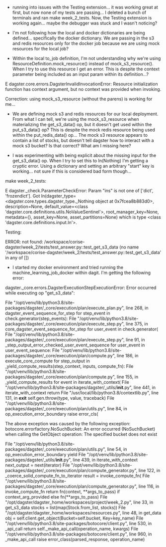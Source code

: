 * running into issues with the Testing extension... it was working great at first, but now none of my tests are passing... I deleted a bunch of terminals and ran make week_2_tests. Now, the Testing extension is working again... maybe the debugger was stuck and I wasn't noticing?

* I'm not following how the local and docker dictionaries are being defined... specifically the docker dictionary. We are passing in the s3 and redis resources only for the docker job because we are using mock resources for the local job?

* Within the local to_job definition, I'm not understanding why we're using ResourceDefinition.mock_resource() instead of mock_s3_resource(). When I try to use this resource I get an error. This is despite the context parameter being included as an input param within its definition...?

E   dagster.core.errors.DagsterInvalidInvocationError: Resource initialization function has context argument, but no context was provided when invoking.

Correction: using mock_s3_resource (without the parens) is working for me...

* We are defining mock s3 and redis resources for our local deployment. From what I can tell, we're using the mock_s3_resource when materializing the get_s3_data() op, but it doesn't get used within the put_s3_data() op? This is despite the mock redis resource being used within the put_redis_data() op... The mock s3 resource appears to contain a list of stocks, but doesn't tell dagster how to interact with a mock s3 bucket? Is that correct? What am I missing here? 

* I was experimenting with being explicit about the missing input for the get_s3_data() op. When I try to set this to In(Nothing) I'm getting a cryptic error. Using a dictionary and setting an arbitrary "start" key is working... not sure if this is considered bad form though...

make week_2_tests:

E   dagster._check.ParameterCheckError: Param "ins" is not one of ['dict', 'frozendict']. Got In(dagster_type=<dagster.core.types.dagster_type._Nothing object at 0x7fcea8b883d0>, description=None, default_value=<class 'dagster.core.definitions.utils.NoValueSentinel'>, root_manager_key=None, metadata={}, asset_key=None, asset_partitions=None) which is type <class 'dagster.core.definitions.input.In'>.

Testing:

ERROR: not found: /workspace/corise-dagster/week_2/tests/test_answer.py::test_get_s3_data
(no name '/workspace/corise-dagster/week_2/tests/test_answer.py::test_get_s3_data' in any of [<Module test_answer.py>])


* I started my docker environment and tried running the machine_learning_job_docker within dagit. I'm getting the following error:

dagster._core.errors.DagsterExecutionStepExecutionError: Error occurred while executing op "get_s3_data":

  File "/opt/venv/lib/python3.8/site-packages/dagster/_core/execution/plan/execute_plan.py", line 268, in dagster_event_sequence_for_step
    for step_event in check.generator(step_events):
  File "/opt/venv/lib/python3.8/site-packages/dagster/_core/execution/plan/execute_step.py", line 375, in core_dagster_event_sequence_for_step
    for user_event in check.generator(
  File "/opt/venv/lib/python3.8/site-packages/dagster/_core/execution/plan/execute_step.py", line 91, in _step_output_error_checked_user_event_sequence
    for user_event in user_event_sequence:
  File "/opt/venv/lib/python3.8/site-packages/dagster/_core/execution/plan/compute.py", line 186, in execute_core_compute
    for step_output in _yield_compute_results(step_context, inputs, compute_fn):
  File "/opt/venv/lib/python3.8/site-packages/dagster/_core/execution/plan/compute.py", line 155, in _yield_compute_results
    for event in iterate_with_context(
  File "/opt/venv/lib/python3.8/site-packages/dagster/_utils/__init__.py", line 441, in iterate_with_context
    return
  File "/usr/local/lib/python3.8/contextlib.py", line 131, in __exit__
    self.gen.throw(type, value, traceback)
  File "/opt/venv/lib/python3.8/site-packages/dagster/_core/execution/plan/utils.py", line 84, in op_execution_error_boundary
    raise error_cls(

The above exception was caused by the following exception:
botocore.errorfactory.NoSuchBucket: An error occurred (NoSuchBucket) when calling the GetObject operation: The specified bucket does not exist

  File "/opt/venv/lib/python3.8/site-packages/dagster/_core/execution/plan/utils.py", line 54, in op_execution_error_boundary
    yield
  File "/opt/venv/lib/python3.8/site-packages/dagster/_utils/__init__.py", line 439, in iterate_with_context
    next_output = next(iterator)
  File "/opt/venv/lib/python3.8/site-packages/dagster/_core/execution/plan/compute_generator.py", line 122, in _coerce_solid_compute_fn_to_iterator
    result = invoke_compute_fn(
  File "/opt/venv/lib/python3.8/site-packages/dagster/_core/execution/plan/compute_generator.py", line 116, in invoke_compute_fn
    return fn(context, **args_to_pass) if context_arg_provided else fn(**args_to_pass)
  File "/opt/dagster/dagster_home/workspaces/project/week_2.py", line 33, in get_s3_data
    stocks = list(map(Stock.from_list, stocks))
  File "/opt/dagster/dagster_home/workspaces/resources.py", line 48, in get_data
    obj = self.client.get_object(Bucket=self.bucket, Key=key_name)
  File "/opt/venv/lib/python3.8/site-packages/botocore/client.py", line 530, in _api_call
    return self._make_api_call(operation_name, kwargs)
  File "/opt/venv/lib/python3.8/site-packages/botocore/client.py", line 960, in _make_api_call
    raise error_class(parsed_response, operation_name)




